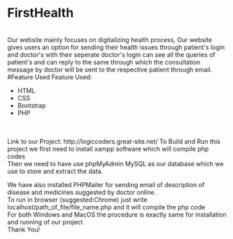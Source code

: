 # FirstHealth
<br>
Our website mainly focuses on digitalizing health process, Our website gives users an option for sending their health issues through patient's login and doctor's with their seperate doctor's login can see all the queries of patient's and can reply to the same through which the consultation message by doctor will be sent to the respective patient through email.
<br>
#Feature Used
Feature Used:
<br>
<ul>
<li>HTML</li>
<li>CSS</li>
<li>Bootstrap</li>
<li>PHP</li>
</ul>
<br>
<br>
Link to our Project: http://logiccoders.great-site.net/
To Build and Run this project we first need to install xampp software which will compile php codes
<br>
Then we need to have use phpMyAdmin MySQL as our database which we use to store and extract the data.
<br>

We have also installed PHPMailer for sending email of description of disease and medicines suggested by doctor online.
<br>
To run in browser (suggested:Chrome) just write localhost/path_of_file/file_name.php and it will compile the php code
<br>
For both Windows and MacOS the procedure is exactly same for installation and running of our project.
<br>
Thank You!
